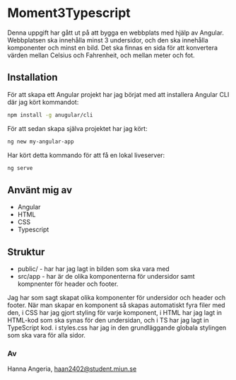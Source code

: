 # Moment3Typescript

Denna uppgift har gått ut på att bygga en webbplats med hjälp av Angular. Webbplatsen ska innehålla minst 3 undersidor, och 
den ska innehålla komponenter och minst en bild. Det ska finnas en sida för att konvertera värden mellan Celsius och Fahrenheit, och mellan meter och fot.

## Installation
För att skapa ett Angular projekt har jag börjat med att installera Angular CLI där jag kört kommandot:

```bash
npm install -g anugular/cli
```
För att sedan skapa själva projektet har jag kört:

```bash
ng new my-angular-app
```
Har kört detta kommando för att få en lokal liveserver:

```bash
ng serve
```

## Använt mig av
- Angular
- HTML
- CSS
- Typescript

## Struktur
- public/ - har har jag lagt in bilden som ska vara med
- src/app - har är de olika komponenterna för undersidor samt kompnenter för header och footer.

Jag har som sagt skapat olika komponenter för undersidor och header och footer. När man skapar en komponent så skapas automatiskt fyra filer med den, 
i CSS har jag gjort styling för varje komponent, i HTML har jag lagt in HTML-kod som ska synas för den undersidan, och i TS har jag lagt in TypeScript kod.
i styles.css har jag in den grundläggande globala stylingen som ska vara för alla sidor.

### Av
Hanna Angeria, haan2402@student.miun.se